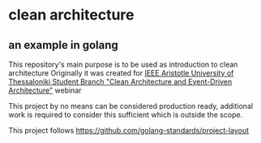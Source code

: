 # clean architecture
## an example in golang

This repository's main purpose is to be used as introduction to clean architecture
Originally it was created for [IEEE Aristotle University of Thessaloniki Student Branch "Clean Architecture and Event-Driven Architecture"](http://ieeesb.ee.auth.gr/2021/03/event-driven-architecture-webinar/) webinar

This project by no means can be considered production ready,
additional work is required to consider this sufficient which is outside the scope.

This project follows https://github.com/golang-standards/project-layout
